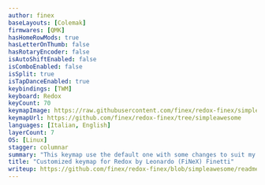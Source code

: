```yaml
---
author: finex
baseLayouts: [Colemak]
firmwares: [QMK]
hasHomeRowMods: true
hasLetterOnThumb: false
hasRotaryEncoder: false
isAutoShiftEnabled: false
isComboEnabled: false
isSplit: true
isTapDanceEnabled: true
keybindings: [TWM]
keyboard: Redox
keyCount: 70
keymapImage: https://raw.githubusercontent.com/finex/redox-finex/simpleawesome/images/redox-finex.png
keymapUrl: https://github.com/finex/redox-finex/tree/simpleawesome
languages: [Italian, English]
layerCount: 7
OS: [Linux]
stagger: columnar
summary: "This keymap use the default one with some changes to suit my needs. Mainly having most used symbol on a separated layer copying the common symbols from the number keys to the second row, adding other symbols and ◌̀ ◌́ dead keys for accents."
title: "Customized keymap for Redox by Leonardo (FiNeX) Finetti"
writeup: https://github.com/finex/redox-finex/blob/simpleawesome/readme.org
---
```

